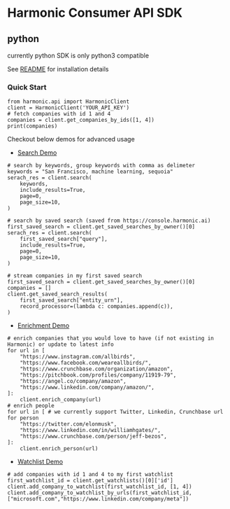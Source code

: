 # Harmonic Consumer API SDK

## python
currently python SDK is only python3 compatible

See [README](python/README.md) for installation details

### Quick Start
```
from harmonic.api import HarmonicClient
client = HarmonicClient('YOUR_API_KEY')
# fetch companies with id 1 and 4
companies = client.get_companies_by_ids([1, 4])
print(companies)
```

Checkout below demos for advanced usage
* [Search Demo](python/search_demo.py) 
```
# search by keywords, group keywords with comma as delimeter
keywords = "San Francisco, machine learning, sequoia"
serach_res = client.search(
    keywords,
    include_results=True,
    page=0,
    page_size=10,
)
```
```
# search by saved search (saved from https://console.harmonic.ai)
first_saved_search = client.get_saved_searches_by_owner()[0]
serach_res = client.search(
    first_saved_search["query"],
    include_results=True,
    page=0,
    page_size=10,
)
```
```
# stream companies in my first saved search
first_saved_search = client.get_saved_searches_by_owner()[0]
companies = []
client.get_saved_search_results(
    first_saved_search["entity_urn"],
    record_processor=(lambda c: companies.append(c)),
)
```
* [Enrichment Demo](python/enrichment_demo.py)
```
# enrich companies that you would love to have (if not existing in Harmonic) or update to latest info
for url in [
    "https://www.instagram.com/allbirds",
    "https://www.facebook.com/weareallbirds/",
    "https://www.crunchbase.com/organization/amazon",
    "https://pitchbook.com/profiles/company/11919-79",
    "https://angel.co/company/amazon",
    "https://www.linkedin.com/company/amazon/",
]:
    client.enrich_company(url)
# enrich people
for url in [ # we currently support Twitter, Linkedin, Crunchbase url for person
    "https://twitter.com/elonmusk",
    "https://www.linkedin.com/in/williamhgates/",
    "https://www.crunchbase.com/person/jeff-bezos",
]:
    client.enrich_person(url)
```
* [Watchlist Demo](python/watchlist_demo.py) 
```
# add companies with id 1 and 4 to my first watchlist
first_watchlist_id = client.get_watchlists()[0]['id']
client.add_company_to_watchlist(first_watchlist_id, [1, 4])
client.add_company_to_watchlist_by_urls(first_watchlist_id, ["microsoft.com","https://www.linkedin.com/company/meta"])
```
